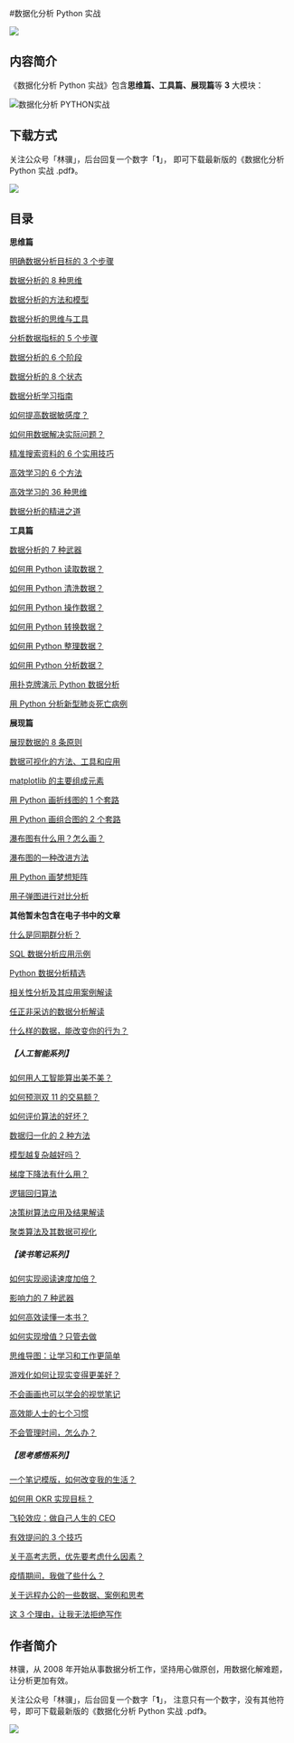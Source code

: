#数据化分析 Python 实战

![ ](https://tva1.sinaimg.cn/large/007S8ZIlly1ge3ew55zopj327f07q771.jpg)



## 内容简介



《数据化分析 Python 实战》包含**思维篇、工具篇、展现篇**等 **3** 大模块：



![数据化分析 PYTHON实战](https://tva1.sinaimg.cn/large/007S8ZIlly1ge3ew5ubxoj30yo0p0mzm.jpg)



## 下载方式



关注公众号「林骥」，后台回复一个数字「**1**」， 即可下载最新版的《数据化分析 Python 实战 .pdf》。



![ ](https://tva1.sinaimg.cn/large/007S8ZIlly1ge3ew4bjlsj30pv0b0abi.jpg)



## 目录



**思维篇**

[明确数据分析目标的 3 个步骤](https://mp.weixin.qq.com/s/Zg1fZTSyuqL1QzjAEroIKQ)

[数据分析的 8 种思维](https://mp.weixin.qq.com/s/Ci8gdfMc4KEw2pDKEshfeg)

[数据分析的方法和模型](https://mp.weixin.qq.com/s/WoUlK6Pvy7w_-7eMjHeuQw)

[数据分析的思维与工具](https://mp.weixin.qq.com/s/lmMzFRLAjddSoCDW5OSCoA)

[分析数据指标的 5 个步骤](https://mp.weixin.qq.com/s/Ad2U8NjjwKd6-mi2jdRx3A)

[数据分析的 6 个阶段](https://mp.weixin.qq.com/s/KIq39liSWlPtrffwufGPHQ)

[数据分析的 8 个状态](https://mp.weixin.qq.com/s/wpmMv99ukWcUTP1Fy-zAeg)

[数据分析学习指南](https://mp.weixin.qq.com/s/L6TmCWUgQV18rdc2dRmazQ)

[如何提高数据敏感度？](https://mp.weixin.qq.com/s/3iFg0xxLW6NBOTVpwZa1HQ)

[如何用数据解决实际问题？](https://mp.weixin.qq.com/s/yKOSjyKTDP-Q0nTkxVprJQ)

[精准搜索资料的 6 个实用技巧](https://mp.weixin.qq.com/s/u-2hh9vV0QGFz8jfuSV2_w)

[高效学习的 6 个方法](https://mp.weixin.qq.com/s/O6XvmfitxL5NkP12y5bSGw)

[高效学习的 36 种思维](https://mp.weixin.qq.com/s/z7zLMl8eD6rIKmIB1U7meg)

[数据分析的精进之道](https://mp.weixin.qq.com/s/5vka7VFfCNy1Qb3cMoicLQ)



**工具篇**

[数据分析的 7 种武器](https://mp.weixin.qq.com/s/WoUlK6Pvy7w_-7eMjHeuQw)

[如何用 Python 读取数据？](https://mp.weixin.qq.com/s/hGt2ThF0hpMfN-IWblyxPQ)

[如何用 Python 清洗数据？](https://mp.weixin.qq.com/s/9bSYS-VNLPkpIJGjMUs3DQ)

[如何用 Python 操作数据？](https://mp.weixin.qq.com/s/j00zl5ve9_6BbxrC8zukIg)

[如何用 Python 转换数据？](https://mp.weixin.qq.com/s/s5LA55riUfmNLzBBQPknUw)

[如何用 Python 整理数据？](https://mp.weixin.qq.com/s/j95QI8uco0asTkhxq48OwQ)

[如何用 Python 分析数据？](https://mp.weixin.qq.com/s/37Wvj85wupEtPExiVcw6Aw)

[用扑克牌演示 Python 数据分析](https://mp.weixin.qq.com/s/GcqTYx4K4bvE-wh0hRH2MA)

[用 Python 分析新型肺炎死亡病例](https://mp.weixin.qq.com/s/UQTEXOE-0zFfZIsQF60gzg)




**展现篇**

[展现数据的 8 条原则](https://mp.weixin.qq.com/s/WoUlK6Pvy7w_-7eMjHeuQw)

[数据可视化的方法、工具和应用](https://mp.weixin.qq.com/s/DZIkVgvh7YOuOwLALb15vw)

[matplotlib 的主要组成元素](https://mp.weixin.qq.com/s/QYawwqq20DJ0lnWvTB1xeQ)

[用 Python 画折线图的 1 个套路](https://mp.weixin.qq.com/s/007mJKVqAIE1PK1NNFghuw)

[用 Python 画组合图的 2 个套路](https://mp.weixin.qq.com/s/1070KC8c65IbCcibSLPzBQ)

[瀑布图有什么用？怎么画？](https://mp.weixin.qq.com/s/dbtxpNhShjRPBW8hY8Cm7g)

[瀑布图的一种改进方法](https://mp.weixin.qq.com/s/0SGDF0_xAff-pS0mkjE4Mg)

[用 Python 画梦想矩阵](https://mp.weixin.qq.com/s/zVv3hs7inrVTDRwGcc-InA)

[用子弹图进行对比分析](https://mp.weixin.qq.com/s/UGugJfL-cAa3ryP15VrmjQ)



**其他暂未包含在电子书中的文章**



[什么是同期群分析？](https://mp.weixin.qq.com/s/mGFc6i919PD0Z_YN4LhtZA)

[SQL 数据分析应用示例](https://mp.weixin.qq.com/s/vO0TO0VKIlv0ss99yf43eA)

[Python 数据分析精选](https://mp.weixin.qq.com/s/2bb5ub8ECog6T0ZhKPJBFA)

[相关性分析及其应用案例解读](https://mp.weixin.qq.com/s/pcs_UA0B0ak-ERSJgWC9jg)

[任正非采访的数据分析解读](https://mp.weixin.qq.com/s/909v2l_sp1tqlo2FxkVbRA)

[什么样的数据，能改变你的行为？](https://mp.weixin.qq.com/s/Fs3Qzgal-FyRIjXkxIUhuQ)



##### 【人工智能系列】


[如何用人工智能算出美不美？](https://mp.weixin.qq.com/s/hgHFlNR7CYpniOPOPQqT1Q)

[如何预测双 11 的交易额？](https://mp.weixin.qq.com/s/bzSnqcVdCZmd1g8lPz2jmw)

[如何评价算法的好坏？](https://mp.weixin.qq.com/s/MtscoNIsIVbAjcPVBVRXZA)

[数据归一化的 2 种方法](https://mp.weixin.qq.com/s/hONVByzT7FZAzruTGtZvsw)

[模型越复杂越好吗？](https://mp.weixin.qq.com/s/amNcQwgaBJHwMDtoNhWRgA)

[梯度下降法有什么用？](https://mp.weixin.qq.com/s/_w2HhldLKisKWd-2vr9I0A)

[逻辑回归算法](https://mp.weixin.qq.com/s/2KvNcPbgMp2BfFJVQyZuCQ)

[决策树算法应用及结果解读](https://mp.weixin.qq.com/s/o5j_hSawrqRxSMq0Qan4Jg)

[聚类算法及其数据可视化](https://mp.weixin.qq.com/s/82ThV3RpGrSqJCrYSLMFzQ)



##### 【读书笔记系列】


[如何实现阅读速度加倍？](https://mp.weixin.qq.com/s/82ThV3RpGrSqJCrYSLMFzQ)

[影响力的 7 种武器](https://mp.weixin.qq.com/s/GjTbb9TOk0RmKK3zSejQwA)

[如何高效读懂一本书？](https://mp.weixin.qq.com/s/wTUXGF5DyenfE-UJd9dMMA)

[如何实现增值？只管去做](https://mp.weixin.qq.com/s/AlTdRx4pcuv8PnHHltpKQw)

[思维导图：让学习和工作更简单](https://mp.weixin.qq.com/s/gAC9YuPdhAZpBTCaQRt4VA)

[游戏化如何让现实变得更美好？](https://mp.weixin.qq.com/s/gAC9YuPdhAZpBTCaQRt4VA)

[不会画画也可以学会的视觉笔记](https://mp.weixin.qq.com/s/aTF51wrxz6iYK_iQnriM0g)

[高效能人士的七个习惯](https://mp.weixin.qq.com/s/bON6caIBPwr4WgR3PO-eqQ)

[不会管理时间，怎么办？](https://mp.weixin.qq.com/s/IcwXr9SCALfoCQz0NS9t-g)



##### 【思考感悟系列】

[一个笔记模版，如何改变我的生活？](https://mp.weixin.qq.com/s/eUir3Z6d1NzCUNhx9hopxg)

[如何用 OKR 实现目标？](https://mp.weixin.qq.com/s/DWBcBToZQZv0TQVlq6U7qQ)

[飞轮效应：做自己人生的 CEO](https://mp.weixin.qq.com/s/sLKiInk-VZcspXmF3VeOTg)

[有效提问的 3 个技巧](https://mp.weixin.qq.com/s/Cju_gzrkLOiIlxMgOJxEbQ)

[关于高考志愿，优先要考虑什么因素？](https://mp.weixin.qq.com/s/PTozcJrODRLkA96D38di7g)

[疫情期间，我做了些什么？](https://mp.weixin.qq.com/s/pnFrzvewiPmJz7N8X-M8ag)

[关于远程办公的一些数据、案例和思考](https://mp.weixin.qq.com/s/1DmBAal9XSyQPhDwa-LY0A)

[这 3 个理由，让我无法拒绝写作](https://mp.weixin.qq.com/s/7oXQi_TyeaAWHTjJawI7bw)



## 作者简介



林骥，从 2008 年开始从事数据分析工作，坚持用心做原创，用数据化解难题，让分析更加有效。



关注公众号「林骥」，后台回复一个数字「**1**」， 注意只有一个数字，没有其他符号，即可下载最新版的《数据化分析 Python 实战 .pdf》。

![ ](https://tva1.sinaimg.cn/large/007S8ZIlgy1gdxygq7guuj30pv0b0dha.jpg)